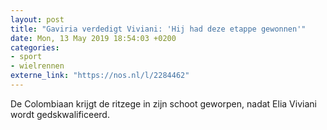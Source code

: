 ```yaml
---
layout: post
title: "Gaviria verdedigt Viviani: 'Hij had deze etappe gewonnen'"
date: Mon, 13 May 2019 18:54:03 +0200
categories: 
- sport 
- wielrennen 
externe_link: "https://nos.nl/l/2284462"
---
```


De Colombiaan krijgt de ritzege in zijn schoot geworpen, nadat Elia Viviani wordt gedskwalificeerd.
